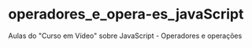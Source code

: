 # operadores_e_opera-es_javaScript
Aulas do "Curso em Vídeo" sobre JavaScript - Operadores e operações

